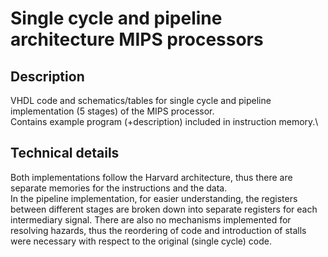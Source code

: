 # Single cycle and pipeline architecture MIPS processors
## Description
VHDL code and schematics/tables for single cycle and pipeline implementation (5 stages) of the MIPS processor.\
Contains example program (+description) included in instruction memory.\

## Technical details
Both implementations follow the Harvard architecture, thus there are separate memories for the instructions and the data.\
In the pipeline implementation, for easier understanding, the registers between different stages are broken down into separate registers for each intermediary signal.
There are also no mechanisms implemented for resolving hazards, thus the reordering of code and introduction of stalls were necessary with respect to the original (single cycle) code.

